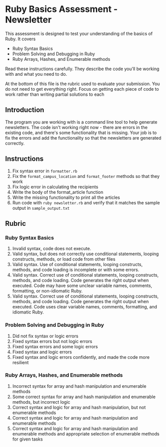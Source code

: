 # Ruby Basics Assessment - Newsletter

This assessment is designed to test your understanding of the basics of Ruby. It covers

- Ruby Syntax Basics
- Problem Solving and Debugging in Ruby
- Ruby Arrays, Hashes, and Enumerable methods

Read these instructions carefully. They describe the code you'll be working with and what you need to do.

At the bottom of this file is the rubric used to evaluate your submission. You do not need to get everything right. Focus on getting each piece of code to work rather than writing partial solutions to each

## Introduction

The program you are working with is a command line tool to help generate newsletters. The code isn't working right now - there are errors in the existing code, and there's some functionality that is missing. Your job is to fix the errors and add the functionality so that the newsletters are generated correctly.

## Instructions

1. Fix syntax error in `formatter.rb`
2. Fix the `format_campus_location` and `format_footer` methods so that they work
3. Fix logic error in calculating the recipients
4. Write the body of the format_article function
5. Write the missing functionality to print all the articles
6. Run code with `ruby newsletter.rb` and verify that it matches the sample output in `sample_output.txt`

## Rubric

### Ruby Syntax Basics

1. Invalid syntax, code does not execute.
2. Valid syntax, but does not correctly use conditional statements, looping constructs, methods, or load code from other files
3. Valid syntax. Use of conditional statements, looping constructs, methods, and code loading is incomplete or with some errors.
4. Valid syntax. Correct use of conditional statements, looping constructs, methods, and code loading. Code generates the right output when executed. Code may have some unclear variable names, comments, formatting, or non-idiomatic Ruby.
5. Valid syntax. Correct use of conditional statements, looping constructs, methods, and code loading. Code generates the right output when executed. Code uses clear variable names, comments, formatting, and idiomatic Ruby.

### Problem Solving and Debugging in Ruby

1. Did not fix syntax or logic errors
2. Fixed syntax errors but not logic errors
3. Fixed syntax errors and some logic errors
4. Fixed syntax and logic errors
5. Fixed syntax and logic errors confidently, and made the code more resilient

### Ruby Arrays, Hashes, and Enumerable methods

1. Incorrect syntax for array and hash manipulation and enumerable methods
2. Some correct syntax for array and hash manipulation and enumerable methods, but incorrect logic
3. Correct syntax and logic for array and hash manipulation, but not enumerable methods
4. Correct syntax and logic for array and hash manipulation and enumerable methods
5. Correct syntax and logic for array and hash manipulation and enumerable methods and appropriate selection of enumerable methods for given tasks
